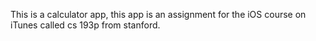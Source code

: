 This is a calculator app, this app is an assignment for the iOS course
on iTunes called cs 193p from stanford.
